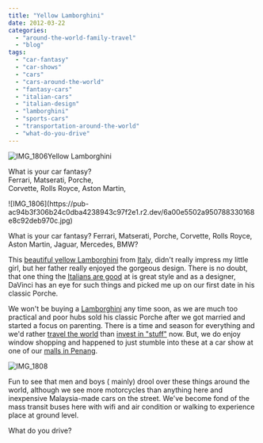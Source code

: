 ```yaml
---
title: "Yellow Lamborghini"
date: 2012-03-22
categories: 
  - "around-the-world-family-travel"
  - "blog"
tags: 
  - "car-fantasy"
  - "car-shows"
  - "cars"
  - "cars-around-the-world"
  - "fantasy-cars"
  - "italian-cars"
  - "italian-design"
  - "lamborghini"
  - "sports-cars"
  - "transportation-around-the-world"
  - "what-do-you-drive"
---
```


![IMG_1806](https://pub-ac94b3f306b24c0dba4238943c97f2e1.r2.dev/6a00e5502a95078833016302d3d4aa970d.jpg)Yellow Lamborghini

What is your car fantasy?  
Ferrari, Matserati, Porche,  
Corvette, Rolls Royce, Aston Martin,

<!--more--> ![IMG_1806](https://pub-ac94b3f306b24c0dba4238943c97f2e1.r2.dev/6a00e5502a950788330168e8c92deb970c.jpg)  
  
What is your car fantasy? Ferrari, Matserati, Porche, Corvette, Rolls Royce, Aston Martin, Jaguar, Mercedes, BMW?  
  
This [beautiful yellow Lamborghini](http://www.lamborghini.com/en/welcome/ "beautiful lamborghini") from [Italy,](http://soultravelers3new.local/2010/09/family-travel-italy-verona-opera-carmen-aida-domingo-zeffirelli-family-friendly-educational-travel.html "Italy travel") didn't really impress my little girl, but her father really enjoyed the gorgeous design. There is no doubt, that one thing the [Italians are good](http://soultravelers3new.local/2009/08/colors-of-italy.html "Italian colors") at is great style and as a designer, DaVinci has an eye for such things and picked me up on our first date in his classic Porche.   
  
We won't be buying a [Lamborghini](http://en.wikipedia.org/wiki/Lamborghini "lamborghini") any time soon, as we are much too practical and poor hubs sold his classic Porche after we got married and started a focus on parenting. There is a time and season for everything and we'd rather [travel the world](http://soultravelers3new.local/2010/09/8-reasons-for-a-family-world-trip-international-vacations-holidays-abroad-longterm-travel-rtw.html "travel the world") than [invest in "stuff"](http://soultravelers3new.local/2011/08/reverse-culture-shock-usa-over-consumerism.html "over consumerism stuff") now. But, we do enjoy window shopping and happened to just stumble into these at a car show at one of our [malls in Penang](http://soultravelers3new.local/2011/01/tropical-winter-home-in-penang-malaysia-location-indenpendent-digital-nomad-long-term-travel-tips-.html "foreigner living in Penang").  
  
  
![IMG_1808](https://pub-ac94b3f306b24c0dba4238943c97f2e1.r2.dev/6a00e5502a95078833016302d3d7ee970d.jpg)  
  
Fun to see that men and boys ( mainly) drool over these things around the world, although we see more motorcycles than anything here and inexpensive Malaysia-made cars on the street. We've become fond of the mass transit buses here with wifi and air condition or walking to experience place at ground level.  
  
What do you drive?
